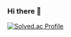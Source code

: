 ### Hi there 👋

[![Solved.ac Profile](http://mazassumnida.wtf/api/v2/generate_badge?boj=blueee95)](https://solved.ac/blueee95/)
